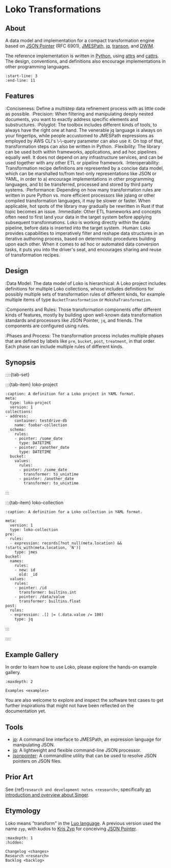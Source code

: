 # Loko Transformations

## About

A data model and implementation for a compact transformation engine 
based on [JSON Pointer] (RFC 6901), [JMESPath], [jq], [transon], and [DWIM].

The reference implementation is written in [Python], using [attrs] and [cattrs].
The design, conventions, and definitions also encourage implementations
in other programming languages.

```{include} readme.md
:start-line: 3
:end-line: 11
```

## Features

:Conciseness:
    Define a multistep data refinement process with as little code as possible.
:Precision:
    When filtering and manipulating deeply nested documents, you want to exactly
    address specific elements and substructures.
:Polyglot:
    The toolbox includes different kinds of tools, to always have the
    right one at hand. The venerable jq language is always on your fingertips,
    while people accustomed to JMESPath expressions as employed by AWS CLI's
    \\-\\-query parameter can also use it. On top of that, transformation
    steps can also be written in Python.
:Flexibility:
    The library can be used both within frameworks, applications, and ad hoc
    pipelines equally well. It does not depend on any infrastructure services,
    and can be used together with any other ETL or pipeline framework.
:Interoperability:
    Transformation recipe definitions are represented by a concise data model,
    which can be marshalled to/from text-only representations like JSON or YAML,
    in order to
    a) encourage implementations in other programming languages, and
    b) be transferred, processed and stored by third party systems.
:Performance:
    Depending on how many transformation rules are written in pure Python vs.
    more efficient processors like jqlang or other compiled transformation
    languages, it may be slower or faster. When applicable, hot spots of the
    library may gradually be rewritten in Rust if that topic becomes an issue.
:Immediate:
    Other ETL frameworks and concepts often need to first land your data in the
    target system before applying subsequent transformations. Loko is working
    directly within the data pipeline, before data is inserted into the target
    system.
:Human:
    Loko provides capabilities to imperatively filter and reshape data structures
    in an iterative authoring process, based on deterministic procedures building
    upon each other. When it comes to ad hoc or automated data conversion tasks,
    it puts you into the driver's seat, and encourages sharing and reuse of
    transformation recipes.

## Design
:Data Model:
    The data model of Loko is hierarchical: A Loko project includes definitions for
    multiple Loko collections, whose includes definitions for possibly multiple sets
    of transformation rules of different kinds, for example multiple items of
    type `BucketTransformation` or `MokshaTransformation`.

:Components and Rules:
    Those transformation components offer different kinds of features, mostly by
    building upon well-known data transformation standards and processors like
    JSON Pointer, `jq`, and friends. The components are configured using rules.

:Phases and Process:
    The transformation process includes multiple phases that are
    defined by labels like `pre`, `bucket`, `post`, `treatment`, in that order.
    Each phase can include multiple rules of different kinds.


## Synopsis

::::{tab-set}

:::{tab-item} loko-project
```{code-block} yaml
:caption: A definition for a Loko project in YAML format.
meta:
  type: loko-project
  version: 1
collections:
- address:
    container: testdrive-db
    name: foobar-collection
  schema:
    rules:
    - pointer: /some_date
      type: DATETIME
    - pointer: /another_date
      type: DATETIME
  bucket:
    values:
      rules:
      - pointer: /some_date
        transformer: to_unixtime
      - pointer: /another_date
        transformer: to_unixtime
```

:::

:::{tab-item} loko-collection
```{code-block} yaml
:caption: A definition for a Loko collection in YAML format.

meta:
  version: 1
  type: loko-collection
pre:
  rules:
  - expression: records[?not_null(meta.location) && !starts_with(meta.location, 'N')]
    type: jmes
bucket:
  names:
    rules:
    - new: id
      old: _id
  values:
    rules:
    - pointer: /id
      transformer: builtins.int
    - pointer: /data/value
      transformer: builtins.float
post:
  rules:
  - expression: .[] |= (.data.value /= 100)
    type: jq
```
:::

::::


## Example Gallery

In order to learn how to use Loko, please explore the hands-on example gallery.
```{toctree}
:maxdepth: 2

Examples <examples>
```
You are also welcome to explore and inspect the software test cases to get further
inspirations that might not have been reflected on the documentation yet.

## Tools

- [jp]: A command line interface to JMESPath, an expression language for manipulating JSON.
- [jq]: A lightweight and flexible command-line JSON processor.
- [jsonpointer]: A commandline utility that can be used to resolve JSON pointers on JSON files.

## Prior Art

See {ref}`research and development notes <research>`,
specifically [an introduction and overview about Singer].

## Etymology

Loko means "transform" in the [Luo language].
A previous version used the name `zyp`,
with kudos to [Kris Zyp] for conceiving [JSON Pointer].

```{toctree}
:maxdepth: 1
:hidden:

Changelog <changes>
Research <research>
Backlog <backlog>
```



[An introduction and overview about Singer]: https://github.com/daq-tools/lorrystream/blob/main/doc/singer/intro.md
[attrs]: https://www.attrs.org/
[cattrs]: https://catt.rs/
[DWIM]: https://en.wikipedia.org/wiki/DWIM
[Kris Zyp]: https://github.com/kriszyp
[Luo language]: https://en.wikipedia.org/wiki/Luo_language
[jp]: https://github.com/jmespath/jp
[jq]: https://jqlang.github.io/jq/
[jsonpointer]: https://python-json-pointer.readthedocs.io/en/latest/commandline.html
[jqlang]: https://jqlang.github.io/jq/manual/
[JMESPath]: https://jmespath.org/
[JSON Pointer]: https://datatracker.ietf.org/doc/html/rfc6901
[Python]: https://en.wikipedia.org/wiki/Python_(programming_language)
[transon]: https://transon-org.github.io/
